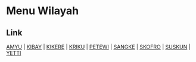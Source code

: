 # Menu Wilayah

## Link

[AMYU](https://github.com/gigit-pemilu/pemilu-2024-91-papua/tree/main/pilpres/hitung-suara/sub/91-papua/sub/11-keerom/sub/06-arso-timur/sub/2013-amyu)
 | 
[KIBAY](https://github.com/gigit-pemilu/pemilu-2024-91-papua/tree/main/pilpres/hitung-suara/sub/91-papua/sub/11-keerom/sub/06-arso-timur/sub/2008-kibay)
 | 
[KIKERE](https://github.com/gigit-pemilu/pemilu-2024-91-papua/tree/main/pilpres/hitung-suara/sub/91-papua/sub/11-keerom/sub/06-arso-timur/sub/2014-kikere)
 | 
[KRIKU](https://github.com/gigit-pemilu/pemilu-2024-91-papua/tree/main/pilpres/hitung-suara/sub/91-papua/sub/11-keerom/sub/06-arso-timur/sub/2006-kriku)
 | 
[PETEWI](https://github.com/gigit-pemilu/pemilu-2024-91-papua/tree/main/pilpres/hitung-suara/sub/91-papua/sub/11-keerom/sub/06-arso-timur/sub/2015-petewi)
 | 
[SANGKE](https://github.com/gigit-pemilu/pemilu-2024-91-papua/tree/main/pilpres/hitung-suara/sub/91-papua/sub/11-keerom/sub/06-arso-timur/sub/2009-sangke)
 | 
[SKOFRO](https://github.com/gigit-pemilu/pemilu-2024-91-papua/tree/main/pilpres/hitung-suara/sub/91-papua/sub/11-keerom/sub/06-arso-timur/sub/2007-skofro)
 | 
[SUSKUN](https://github.com/gigit-pemilu/pemilu-2024-91-papua/tree/main/pilpres/hitung-suara/sub/91-papua/sub/11-keerom/sub/06-arso-timur/sub/2011-suskun)
 | 
[YETTI](https://github.com/gigit-pemilu/pemilu-2024-91-papua/tree/main/pilpres/hitung-suara/sub/91-papua/sub/11-keerom/sub/06-arso-timur/sub/2005-yetti)

